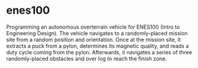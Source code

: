 # enes100
Programming an autonomous overterrain vehicle for ENES100 (Intro to Engineering Design).
The vehicle navigates to a randomly-placed mission site from a random position and orientation. Once at the mission site, it extracts a puck from a pylon, determines its magnetic quality, and reads a duty cycle coming from the pylon. Afterwards, it navigates a series of three randomly-placed obstacles and over log to reach the finish zone.
